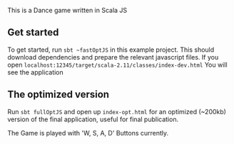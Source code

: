 This is a Dance game written in Scala JS

## Get started

To get started, run `sbt ~fastOptJS` in this example project. This should
download dependencies and prepare the relevant javascript files. If you open
`localhost:12345/target/scala-2.11/classes/index-dev.html` You will see the application

## The optimized version

Run `sbt fullOptJS` and open up `index-opt.html` for an optimized (~200kb) version
of the final application, useful for final publication.


The Game is played with 'W, S, A, D' Buttons currently.
